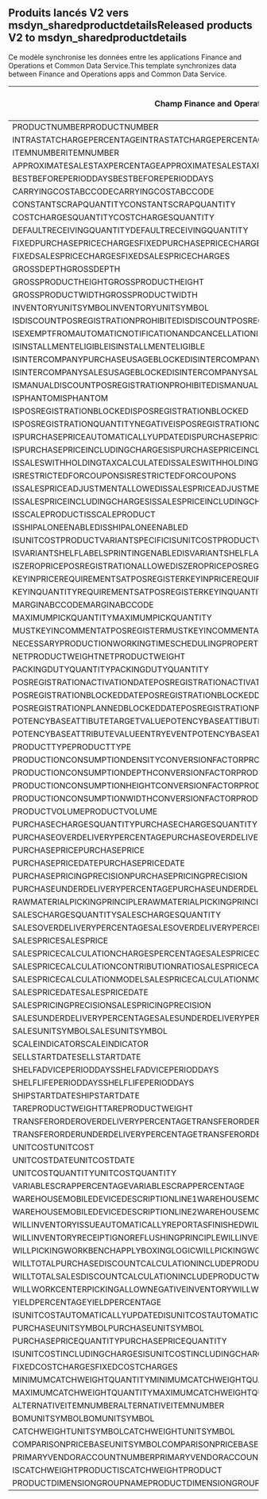 ## <a name="released-products-v2-to-msdyn_sharedproductdetails"></a><span data-ttu-id="d3cde-101">Produits lancés V2 vers msdyn_sharedproductdetails</span><span class="sxs-lookup"><span data-stu-id="d3cde-101">Released products V2 to msdyn_sharedproductdetails</span></span>

<span data-ttu-id="d3cde-102">Ce modèle synchronise les données entre les applications Finance and Operations et Common Data Service.</span><span class="sxs-lookup"><span data-stu-id="d3cde-102">This template synchronizes data between Finance and Operations apps and Common Data Service.</span></span>

<span data-ttu-id="d3cde-103">Champ Finance and Operations</span><span class="sxs-lookup"><span data-stu-id="d3cde-103">Finance and Operations field</span></span> | <span data-ttu-id="d3cde-104">Type de mappage</span><span class="sxs-lookup"><span data-stu-id="d3cde-104">Map type</span></span> | <span data-ttu-id="d3cde-105">Autre champ Dynamics 365</span><span class="sxs-lookup"><span data-stu-id="d3cde-105">Other Dynamics 365 field</span></span> | <span data-ttu-id="d3cde-106">Valeur par défaut</span><span class="sxs-lookup"><span data-stu-id="d3cde-106">Default value</span></span>
---|---|---|---
<span data-ttu-id="d3cde-107">PRODUCTNUMBER</span><span class="sxs-lookup"><span data-stu-id="d3cde-107">PRODUCTNUMBER</span></span> | > | <span data-ttu-id="d3cde-108">msdyn_globalproduct.msdyn_productnumber</span><span class="sxs-lookup"><span data-stu-id="d3cde-108">msdyn_globalproduct.msdyn_productnumber</span></span> | 
<span data-ttu-id="d3cde-109">INTRASTATCHARGEPERCENTAGE</span><span class="sxs-lookup"><span data-stu-id="d3cde-109">INTRASTATCHARGEPERCENTAGE</span></span> | > | <span data-ttu-id="d3cde-110">msdyn_intrastatchargepercentage</span><span class="sxs-lookup"><span data-stu-id="d3cde-110">msdyn_intrastatchargepercentage</span></span> | 
<span data-ttu-id="d3cde-111">ITEMNUMBER</span><span class="sxs-lookup"><span data-stu-id="d3cde-111">ITEMNUMBER</span></span> | >> | <span data-ttu-id="d3cde-112">msdyn_itemnumber</span><span class="sxs-lookup"><span data-stu-id="d3cde-112">msdyn_itemnumber</span></span> | 
<span data-ttu-id="d3cde-113">APPROXIMATESALESTAXPERCENTAGE</span><span class="sxs-lookup"><span data-stu-id="d3cde-113">APPROXIMATESALESTAXPERCENTAGE</span></span> | > | <span data-ttu-id="d3cde-114">msdyn_approximatesalestaxpercentage</span><span class="sxs-lookup"><span data-stu-id="d3cde-114">msdyn_approximatesalestaxpercentage</span></span> | 
<span data-ttu-id="d3cde-115">BESTBEFOREPERIODDAYS</span><span class="sxs-lookup"><span data-stu-id="d3cde-115">BESTBEFOREPERIODDAYS</span></span> | > | <span data-ttu-id="d3cde-116">msdyn_bestbeforeperioddays</span><span class="sxs-lookup"><span data-stu-id="d3cde-116">msdyn_bestbeforeperioddays</span></span> | 
<span data-ttu-id="d3cde-117">CARRYINGCOSTABCCODE</span><span class="sxs-lookup"><span data-stu-id="d3cde-117">CARRYINGCOSTABCCODE</span></span> | >> | <span data-ttu-id="d3cde-118">msdyn_carryingcostabccode</span><span class="sxs-lookup"><span data-stu-id="d3cde-118">msdyn_carryingcostabccode</span></span> | 
<span data-ttu-id="d3cde-119">CONSTANTSCRAPQUANTITY</span><span class="sxs-lookup"><span data-stu-id="d3cde-119">CONSTANTSCRAPQUANTITY</span></span> | > | <span data-ttu-id="d3cde-120">msdyn_constantscrapquantity</span><span class="sxs-lookup"><span data-stu-id="d3cde-120">msdyn_constantscrapquantity</span></span> | 
<span data-ttu-id="d3cde-121">COSTCHARGESQUANTITY</span><span class="sxs-lookup"><span data-stu-id="d3cde-121">COSTCHARGESQUANTITY</span></span> | > | <span data-ttu-id="d3cde-122">msdyn_costchargesquantity</span><span class="sxs-lookup"><span data-stu-id="d3cde-122">msdyn_costchargesquantity</span></span> | 
<span data-ttu-id="d3cde-123">DEFAULTRECEIVINGQUANTITY</span><span class="sxs-lookup"><span data-stu-id="d3cde-123">DEFAULTRECEIVINGQUANTITY</span></span> | > | <span data-ttu-id="d3cde-124">msdyn_defaultreceivingquantity</span><span class="sxs-lookup"><span data-stu-id="d3cde-124">msdyn_defaultreceivingquantity</span></span> | 
<span data-ttu-id="d3cde-125">FIXEDPURCHASEPRICECHARGES</span><span class="sxs-lookup"><span data-stu-id="d3cde-125">FIXEDPURCHASEPRICECHARGES</span></span> | > | <span data-ttu-id="d3cde-126">msdyn_fixedpurchasepricecharges</span><span class="sxs-lookup"><span data-stu-id="d3cde-126">msdyn_fixedpurchasepricecharges</span></span> | 
<span data-ttu-id="d3cde-127">FIXEDSALESPRICECHARGES</span><span class="sxs-lookup"><span data-stu-id="d3cde-127">FIXEDSALESPRICECHARGES</span></span> | > | <span data-ttu-id="d3cde-128">msdyn_fixedsalespricecharges</span><span class="sxs-lookup"><span data-stu-id="d3cde-128">msdyn_fixedsalespricecharges</span></span> | 
<span data-ttu-id="d3cde-129">GROSSDEPTH</span><span class="sxs-lookup"><span data-stu-id="d3cde-129">GROSSDEPTH</span></span> | > | <span data-ttu-id="d3cde-130">msdyn_grossdepth</span><span class="sxs-lookup"><span data-stu-id="d3cde-130">msdyn_grossdepth</span></span> | 
<span data-ttu-id="d3cde-131">GROSSPRODUCTHEIGHT</span><span class="sxs-lookup"><span data-stu-id="d3cde-131">GROSSPRODUCTHEIGHT</span></span> | > | <span data-ttu-id="d3cde-132">msdyn_grossproductheight</span><span class="sxs-lookup"><span data-stu-id="d3cde-132">msdyn_grossproductheight</span></span> | 
<span data-ttu-id="d3cde-133">GROSSPRODUCTWIDTH</span><span class="sxs-lookup"><span data-stu-id="d3cde-133">GROSSPRODUCTWIDTH</span></span> | > | <span data-ttu-id="d3cde-134">msdyn_grossproductwidth</span><span class="sxs-lookup"><span data-stu-id="d3cde-134">msdyn_grossproductwidth</span></span> | 
<span data-ttu-id="d3cde-135">INVENTORYUNITSYMBOL</span><span class="sxs-lookup"><span data-stu-id="d3cde-135">INVENTORYUNITSYMBOL</span></span> | > | <span data-ttu-id="d3cde-136">msdyn_inventoryunitsymbol.msdyn_symbol</span><span class="sxs-lookup"><span data-stu-id="d3cde-136">msdyn_inventoryunitsymbol.msdyn_symbol</span></span> | 
<span data-ttu-id="d3cde-137">ISDISCOUNTPOSREGISTRATIONPROHIBITED</span><span class="sxs-lookup"><span data-stu-id="d3cde-137">ISDISCOUNTPOSREGISTRATIONPROHIBITED</span></span> | >> | <span data-ttu-id="d3cde-138">msdyn_isdiscountposregistrationprohibited</span><span class="sxs-lookup"><span data-stu-id="d3cde-138">msdyn_isdiscountposregistrationprohibited</span></span> | 
<span data-ttu-id="d3cde-139">ISEXEMPTFROMAUTOMATICNOTIFICATIONANDCANCELLATION</span><span class="sxs-lookup"><span data-stu-id="d3cde-139">ISEXEMPTFROMAUTOMATICNOTIFICATIONANDCANCELLATION</span></span> | >> | <span data-ttu-id="d3cde-140">msdyn_exemptautomaticnotificationcancel</span><span class="sxs-lookup"><span data-stu-id="d3cde-140">msdyn_exemptautomaticnotificationcancel</span></span> | 
<span data-ttu-id="d3cde-141">ISINSTALLMENTELIGIBLE</span><span class="sxs-lookup"><span data-stu-id="d3cde-141">ISINSTALLMENTELIGIBLE</span></span> | >> | <span data-ttu-id="d3cde-142">msdyn_isinstallmenteligible</span><span class="sxs-lookup"><span data-stu-id="d3cde-142">msdyn_isinstallmenteligible</span></span> | 
<span data-ttu-id="d3cde-143">ISINTERCOMPANYPURCHASEUSAGEBLOCKED</span><span class="sxs-lookup"><span data-stu-id="d3cde-143">ISINTERCOMPANYPURCHASEUSAGEBLOCKED</span></span> | >> | <span data-ttu-id="d3cde-144">msdyn_isintercompanypurchaseusageblocked</span><span class="sxs-lookup"><span data-stu-id="d3cde-144">msdyn_isintercompanypurchaseusageblocked</span></span> | 
<span data-ttu-id="d3cde-145">ISINTERCOMPANYSALESUSAGEBLOCKED</span><span class="sxs-lookup"><span data-stu-id="d3cde-145">ISINTERCOMPANYSALESUSAGEBLOCKED</span></span> | >> | <span data-ttu-id="d3cde-146">msdyn_isintercompanysalesusageblocked</span><span class="sxs-lookup"><span data-stu-id="d3cde-146">msdyn_isintercompanysalesusageblocked</span></span> | 
<span data-ttu-id="d3cde-147">ISMANUALDISCOUNTPOSREGISTRATIONPROHIBITED</span><span class="sxs-lookup"><span data-stu-id="d3cde-147">ISMANUALDISCOUNTPOSREGISTRATIONPROHIBITED</span></span> | >> | <span data-ttu-id="d3cde-148">msdyn_ismanualdiscposregistrationprohibited</span><span class="sxs-lookup"><span data-stu-id="d3cde-148">msdyn_ismanualdiscposregistrationprohibited</span></span> | 
<span data-ttu-id="d3cde-149">ISPHANTOM</span><span class="sxs-lookup"><span data-stu-id="d3cde-149">ISPHANTOM</span></span> | >> | <span data-ttu-id="d3cde-150">msdyn_isphantom</span><span class="sxs-lookup"><span data-stu-id="d3cde-150">msdyn_isphantom</span></span> | 
<span data-ttu-id="d3cde-151">ISPOSREGISTRATIONBLOCKED</span><span class="sxs-lookup"><span data-stu-id="d3cde-151">ISPOSREGISTRATIONBLOCKED</span></span> | >> | <span data-ttu-id="d3cde-152">msdyn_isposregistrationblocked</span><span class="sxs-lookup"><span data-stu-id="d3cde-152">msdyn_isposregistrationblocked</span></span> | 
<span data-ttu-id="d3cde-153">ISPOSREGISTRATIONQUANTITYNEGATIVE</span><span class="sxs-lookup"><span data-stu-id="d3cde-153">ISPOSREGISTRATIONQUANTITYNEGATIVE</span></span> | >> | <span data-ttu-id="d3cde-154">msdyn_isposregistrationquantitynegative</span><span class="sxs-lookup"><span data-stu-id="d3cde-154">msdyn_isposregistrationquantitynegative</span></span> | 
<span data-ttu-id="d3cde-155">ISPURCHASEPRICEAUTOMATICALLYUPDATED</span><span class="sxs-lookup"><span data-stu-id="d3cde-155">ISPURCHASEPRICEAUTOMATICALLYUPDATED</span></span> | >> | <span data-ttu-id="d3cde-156">msdyn_ispurchasepriceautomaticallyupdated</span><span class="sxs-lookup"><span data-stu-id="d3cde-156">msdyn_ispurchasepriceautomaticallyupdated</span></span> | 
<span data-ttu-id="d3cde-157">ISPURCHASEPRICEINCLUDINGCHARGES</span><span class="sxs-lookup"><span data-stu-id="d3cde-157">ISPURCHASEPRICEINCLUDINGCHARGES</span></span> | >> | <span data-ttu-id="d3cde-158">msdyn_ispurchasepriceincludingcharges</span><span class="sxs-lookup"><span data-stu-id="d3cde-158">msdyn_ispurchasepriceincludingcharges</span></span> | 
<span data-ttu-id="d3cde-159">ISSALESWITHHOLDINGTAXCALCULATED</span><span class="sxs-lookup"><span data-stu-id="d3cde-159">ISSALESWITHHOLDINGTAXCALCULATED</span></span> | >> | <span data-ttu-id="d3cde-160">msdyn_issaleswithholdingtaxcalculated</span><span class="sxs-lookup"><span data-stu-id="d3cde-160">msdyn_issaleswithholdingtaxcalculated</span></span> | 
<span data-ttu-id="d3cde-161">ISRESTRICTEDFORCOUPONS</span><span class="sxs-lookup"><span data-stu-id="d3cde-161">ISRESTRICTEDFORCOUPONS</span></span> | >> | <span data-ttu-id="d3cde-162">msdyn_isrestrictedforcoupons</span><span class="sxs-lookup"><span data-stu-id="d3cde-162">msdyn_isrestrictedforcoupons</span></span> | 
<span data-ttu-id="d3cde-163">ISSALESPRICEADJUSTMENTALLOWED</span><span class="sxs-lookup"><span data-stu-id="d3cde-163">ISSALESPRICEADJUSTMENTALLOWED</span></span> | >> | <span data-ttu-id="d3cde-164">msdyn_issalespriceadjustmentallowed</span><span class="sxs-lookup"><span data-stu-id="d3cde-164">msdyn_issalespriceadjustmentallowed</span></span> | 
<span data-ttu-id="d3cde-165">ISSALESPRICEINCLUDINGCHARGES</span><span class="sxs-lookup"><span data-stu-id="d3cde-165">ISSALESPRICEINCLUDINGCHARGES</span></span> | >> | <span data-ttu-id="d3cde-166">msdyn_issalespriceincludingcharges</span><span class="sxs-lookup"><span data-stu-id="d3cde-166">msdyn_issalespriceincludingcharges</span></span> | 
<span data-ttu-id="d3cde-167">ISSCALEPRODUCT</span><span class="sxs-lookup"><span data-stu-id="d3cde-167">ISSCALEPRODUCT</span></span> | >> | <span data-ttu-id="d3cde-168">msdyn_isscaleproduct</span><span class="sxs-lookup"><span data-stu-id="d3cde-168">msdyn_isscaleproduct</span></span> | 
<span data-ttu-id="d3cde-169">ISSHIPALONEENABLED</span><span class="sxs-lookup"><span data-stu-id="d3cde-169">ISSHIPALONEENABLED</span></span> | >> | <span data-ttu-id="d3cde-170">msdyn_isshipaloneenabled</span><span class="sxs-lookup"><span data-stu-id="d3cde-170">msdyn_isshipaloneenabled</span></span> | 
<span data-ttu-id="d3cde-171">ISUNITCOSTPRODUCTVARIANTSPECIFIC</span><span class="sxs-lookup"><span data-stu-id="d3cde-171">ISUNITCOSTPRODUCTVARIANTSPECIFIC</span></span> | >> | <span data-ttu-id="d3cde-172">msdyn_isunitcostproductvariantspecific</span><span class="sxs-lookup"><span data-stu-id="d3cde-172">msdyn_isunitcostproductvariantspecific</span></span> | 
<span data-ttu-id="d3cde-173">ISVARIANTSHELFLABELSPRINTINGENABLED</span><span class="sxs-lookup"><span data-stu-id="d3cde-173">ISVARIANTSHELFLABELSPRINTINGENABLED</span></span> | >> | <span data-ttu-id="d3cde-174">msdyn_isvariantshelflabelsprintingenabled</span><span class="sxs-lookup"><span data-stu-id="d3cde-174">msdyn_isvariantshelflabelsprintingenabled</span></span> | 
<span data-ttu-id="d3cde-175">ISZEROPRICEPOSREGISTRATIONALLOWED</span><span class="sxs-lookup"><span data-stu-id="d3cde-175">ISZEROPRICEPOSREGISTRATIONALLOWED</span></span> | >> | <span data-ttu-id="d3cde-176">msdyn_iszeropriceposregistrationallowed</span><span class="sxs-lookup"><span data-stu-id="d3cde-176">msdyn_iszeropriceposregistrationallowed</span></span> | 
<span data-ttu-id="d3cde-177">KEYINPRICEREQUIREMENTSATPOSREGISTER</span><span class="sxs-lookup"><span data-stu-id="d3cde-177">KEYINPRICEREQUIREMENTSATPOSREGISTER</span></span> | >> | <span data-ttu-id="d3cde-178">msdyn_keyinpricerequirementsatposregister</span><span class="sxs-lookup"><span data-stu-id="d3cde-178">msdyn_keyinpricerequirementsatposregister</span></span> | 
<span data-ttu-id="d3cde-179">KEYINQUANTITYREQUIREMENTSATPOSREGISTER</span><span class="sxs-lookup"><span data-stu-id="d3cde-179">KEYINQUANTITYREQUIREMENTSATPOSREGISTER</span></span> | >> | <span data-ttu-id="d3cde-180">msdyn_keyinquantityrequirementsatposregister</span><span class="sxs-lookup"><span data-stu-id="d3cde-180">msdyn_keyinquantityrequirementsatposregister</span></span> | 
<span data-ttu-id="d3cde-181">MARGINABCCODE</span><span class="sxs-lookup"><span data-stu-id="d3cde-181">MARGINABCCODE</span></span> | >> | <span data-ttu-id="d3cde-182">msdyn_marginabccode</span><span class="sxs-lookup"><span data-stu-id="d3cde-182">msdyn_marginabccode</span></span> | 
<span data-ttu-id="d3cde-183">MAXIMUMPICKQUANTITY</span><span class="sxs-lookup"><span data-stu-id="d3cde-183">MAXIMUMPICKQUANTITY</span></span> | > | <span data-ttu-id="d3cde-184">msdyn_maximumpickquantity</span><span class="sxs-lookup"><span data-stu-id="d3cde-184">msdyn_maximumpickquantity</span></span> | 
<span data-ttu-id="d3cde-185">MUSTKEYINCOMMENTATPOSREGISTER</span><span class="sxs-lookup"><span data-stu-id="d3cde-185">MUSTKEYINCOMMENTATPOSREGISTER</span></span> | >> | <span data-ttu-id="d3cde-186">msdyn_mustkeyincommentatposregister</span><span class="sxs-lookup"><span data-stu-id="d3cde-186">msdyn_mustkeyincommentatposregister</span></span> | 
<span data-ttu-id="d3cde-187">NECESSARYPRODUCTIONWORKINGTIMESCHEDULINGPROPERTYID</span><span class="sxs-lookup"><span data-stu-id="d3cde-187">NECESSARYPRODUCTIONWORKINGTIMESCHEDULINGPROPERTYID</span></span> | > | <span data-ttu-id="d3cde-188">msdyn_necessaryproductionworkingtimeschedulingp</span><span class="sxs-lookup"><span data-stu-id="d3cde-188">msdyn_necessaryproductionworkingtimeschedulingp</span></span> | 
<span data-ttu-id="d3cde-189">NETPRODUCTWEIGHT</span><span class="sxs-lookup"><span data-stu-id="d3cde-189">NETPRODUCTWEIGHT</span></span> | > | <span data-ttu-id="d3cde-190">msdyn_netproductweight</span><span class="sxs-lookup"><span data-stu-id="d3cde-190">msdyn_netproductweight</span></span> | 
<span data-ttu-id="d3cde-191">PACKINGDUTYQUANTITY</span><span class="sxs-lookup"><span data-stu-id="d3cde-191">PACKINGDUTYQUANTITY</span></span> | > | <span data-ttu-id="d3cde-192">msdyn_packingdutyquantity</span><span class="sxs-lookup"><span data-stu-id="d3cde-192">msdyn_packingdutyquantity</span></span> | 
<span data-ttu-id="d3cde-193">POSREGISTRATIONACTIVATIONDATE</span><span class="sxs-lookup"><span data-stu-id="d3cde-193">POSREGISTRATIONACTIVATIONDATE</span></span> | > | <span data-ttu-id="d3cde-194">msdyn_posregistrationactivationdate</span><span class="sxs-lookup"><span data-stu-id="d3cde-194">msdyn_posregistrationactivationdate</span></span> | 
<span data-ttu-id="d3cde-195">POSREGISTRATIONBLOCKEDDATE</span><span class="sxs-lookup"><span data-stu-id="d3cde-195">POSREGISTRATIONBLOCKEDDATE</span></span> | > | <span data-ttu-id="d3cde-196">msdyn_posregistrationblockeddate</span><span class="sxs-lookup"><span data-stu-id="d3cde-196">msdyn_posregistrationblockeddate</span></span> | 
<span data-ttu-id="d3cde-197">POSREGISTRATIONPLANNEDBLOCKEDDATE</span><span class="sxs-lookup"><span data-stu-id="d3cde-197">POSREGISTRATIONPLANNEDBLOCKEDDATE</span></span> | > | <span data-ttu-id="d3cde-198">msdyn_posregistrationplannedblockeddate</span><span class="sxs-lookup"><span data-stu-id="d3cde-198">msdyn_posregistrationplannedblockeddate</span></span> | 
<span data-ttu-id="d3cde-199">POTENCYBASEATTIBUTETARGETVALUE</span><span class="sxs-lookup"><span data-stu-id="d3cde-199">POTENCYBASEATTIBUTETARGETVALUE</span></span> | > | <span data-ttu-id="d3cde-200">msdyn_potencybaseattibutetargetvalue</span><span class="sxs-lookup"><span data-stu-id="d3cde-200">msdyn_potencybaseattibutetargetvalue</span></span> | 
<span data-ttu-id="d3cde-201">POTENCYBASEATTRIBUTEVALUEENTRYEVENT</span><span class="sxs-lookup"><span data-stu-id="d3cde-201">POTENCYBASEATTRIBUTEVALUEENTRYEVENT</span></span> | >> | <span data-ttu-id="d3cde-202">msdyn_potencybaseattributevalueentryevent</span><span class="sxs-lookup"><span data-stu-id="d3cde-202">msdyn_potencybaseattributevalueentryevent</span></span> | 
<span data-ttu-id="d3cde-203">PRODUCTTYPE</span><span class="sxs-lookup"><span data-stu-id="d3cde-203">PRODUCTTYPE</span></span> | >> | <span data-ttu-id="d3cde-204">msdyn_producttype</span><span class="sxs-lookup"><span data-stu-id="d3cde-204">msdyn_producttype</span></span> | 
<span data-ttu-id="d3cde-205">PRODUCTIONCONSUMPTIONDENSITYCONVERSIONFACTOR</span><span class="sxs-lookup"><span data-stu-id="d3cde-205">PRODUCTIONCONSUMPTIONDENSITYCONVERSIONFACTOR</span></span> | > | <span data-ttu-id="d3cde-206">msdyn_productionconsumptiondensityconversion</span><span class="sxs-lookup"><span data-stu-id="d3cde-206">msdyn_productionconsumptiondensityconversion</span></span> | 
<span data-ttu-id="d3cde-207">PRODUCTIONCONSUMPTIONDEPTHCONVERSIONFACTOR</span><span class="sxs-lookup"><span data-stu-id="d3cde-207">PRODUCTIONCONSUMPTIONDEPTHCONVERSIONFACTOR</span></span> | > | <span data-ttu-id="d3cde-208">msdyn_productionconsumptiondepthconversion</span><span class="sxs-lookup"><span data-stu-id="d3cde-208">msdyn_productionconsumptiondepthconversion</span></span> | 
<span data-ttu-id="d3cde-209">PRODUCTIONCONSUMPTIONHEIGHTCONVERSIONFACTOR</span><span class="sxs-lookup"><span data-stu-id="d3cde-209">PRODUCTIONCONSUMPTIONHEIGHTCONVERSIONFACTOR</span></span> | > | <span data-ttu-id="d3cde-210">msdyn_productionconsumptionheightconversion</span><span class="sxs-lookup"><span data-stu-id="d3cde-210">msdyn_productionconsumptionheightconversion</span></span> | 
<span data-ttu-id="d3cde-211">PRODUCTIONCONSUMPTIONWIDTHCONVERSIONFACTOR</span><span class="sxs-lookup"><span data-stu-id="d3cde-211">PRODUCTIONCONSUMPTIONWIDTHCONVERSIONFACTOR</span></span> | > | <span data-ttu-id="d3cde-212">msdyn_productionconsumptionwidthconversion</span><span class="sxs-lookup"><span data-stu-id="d3cde-212">msdyn_productionconsumptionwidthconversion</span></span> | 
<span data-ttu-id="d3cde-213">PRODUCTVOLUME</span><span class="sxs-lookup"><span data-stu-id="d3cde-213">PRODUCTVOLUME</span></span> | > | <span data-ttu-id="d3cde-214">msdyn_productvolume</span><span class="sxs-lookup"><span data-stu-id="d3cde-214">msdyn_productvolume</span></span> | 
<span data-ttu-id="d3cde-215">PURCHASECHARGESQUANTITY</span><span class="sxs-lookup"><span data-stu-id="d3cde-215">PURCHASECHARGESQUANTITY</span></span> | > | <span data-ttu-id="d3cde-216">msdyn_purchasechargesquantity</span><span class="sxs-lookup"><span data-stu-id="d3cde-216">msdyn_purchasechargesquantity</span></span> | 
<span data-ttu-id="d3cde-217">PURCHASEOVERDELIVERYPERCENTAGE</span><span class="sxs-lookup"><span data-stu-id="d3cde-217">PURCHASEOVERDELIVERYPERCENTAGE</span></span> | > | <span data-ttu-id="d3cde-218">msdyn_purchaseoverdeliverypercentage</span><span class="sxs-lookup"><span data-stu-id="d3cde-218">msdyn_purchaseoverdeliverypercentage</span></span> | 
<span data-ttu-id="d3cde-219">PURCHASEPRICE</span><span class="sxs-lookup"><span data-stu-id="d3cde-219">PURCHASEPRICE</span></span> | > | <span data-ttu-id="d3cde-220">msdyn_purchaseprice</span><span class="sxs-lookup"><span data-stu-id="d3cde-220">msdyn_purchaseprice</span></span> | 
<span data-ttu-id="d3cde-221">PURCHASEPRICEDATE</span><span class="sxs-lookup"><span data-stu-id="d3cde-221">PURCHASEPRICEDATE</span></span> | > | <span data-ttu-id="d3cde-222">msdyn_purchasepricedate</span><span class="sxs-lookup"><span data-stu-id="d3cde-222">msdyn_purchasepricedate</span></span> | 
<span data-ttu-id="d3cde-223">PURCHASEPRICINGPRECISION</span><span class="sxs-lookup"><span data-stu-id="d3cde-223">PURCHASEPRICINGPRECISION</span></span> | > | <span data-ttu-id="d3cde-224">msdyn_purchasepricingprecision</span><span class="sxs-lookup"><span data-stu-id="d3cde-224">msdyn_purchasepricingprecision</span></span> | 
<span data-ttu-id="d3cde-225">PURCHASEUNDERDELIVERYPERCENTAGE</span><span class="sxs-lookup"><span data-stu-id="d3cde-225">PURCHASEUNDERDELIVERYPERCENTAGE</span></span> | > | <span data-ttu-id="d3cde-226">msdyn_purchaseunderdeliverypercentage</span><span class="sxs-lookup"><span data-stu-id="d3cde-226">msdyn_purchaseunderdeliverypercentage</span></span> | 
<span data-ttu-id="d3cde-227">RAWMATERIALPICKINGPRINCIPLE</span><span class="sxs-lookup"><span data-stu-id="d3cde-227">RAWMATERIALPICKINGPRINCIPLE</span></span> | >> | <span data-ttu-id="d3cde-228">msdyn_rawmaterialpickingprinciple</span><span class="sxs-lookup"><span data-stu-id="d3cde-228">msdyn_rawmaterialpickingprinciple</span></span> | 
<span data-ttu-id="d3cde-229">SALESCHARGESQUANTITY</span><span class="sxs-lookup"><span data-stu-id="d3cde-229">SALESCHARGESQUANTITY</span></span> | > | <span data-ttu-id="d3cde-230">msdyn_saleschargesquantity</span><span class="sxs-lookup"><span data-stu-id="d3cde-230">msdyn_saleschargesquantity</span></span> | 
<span data-ttu-id="d3cde-231">SALESOVERDELIVERYPERCENTAGE</span><span class="sxs-lookup"><span data-stu-id="d3cde-231">SALESOVERDELIVERYPERCENTAGE</span></span> | > | <span data-ttu-id="d3cde-232">msdyn_salesoverdeliverypercentage</span><span class="sxs-lookup"><span data-stu-id="d3cde-232">msdyn_salesoverdeliverypercentage</span></span> | 
<span data-ttu-id="d3cde-233">SALESPRICE</span><span class="sxs-lookup"><span data-stu-id="d3cde-233">SALESPRICE</span></span> | > | <span data-ttu-id="d3cde-234">msdyn_salesprice</span><span class="sxs-lookup"><span data-stu-id="d3cde-234">msdyn_salesprice</span></span> | 
<span data-ttu-id="d3cde-235">SALESPRICECALCULATIONCHARGESPERCENTAGE</span><span class="sxs-lookup"><span data-stu-id="d3cde-235">SALESPRICECALCULATIONCHARGESPERCENTAGE</span></span> | > | <span data-ttu-id="d3cde-236">msdyn_salespricecalculationchargespercentage</span><span class="sxs-lookup"><span data-stu-id="d3cde-236">msdyn_salespricecalculationchargespercentage</span></span> | 
<span data-ttu-id="d3cde-237">SALESPRICECALCULATIONCONTRIBUTIONRATIO</span><span class="sxs-lookup"><span data-stu-id="d3cde-237">SALESPRICECALCULATIONCONTRIBUTIONRATIO</span></span> | > | <span data-ttu-id="d3cde-238">msdyn_salespricecalculationcontributionratio</span><span class="sxs-lookup"><span data-stu-id="d3cde-238">msdyn_salespricecalculationcontributionratio</span></span> | 
<span data-ttu-id="d3cde-239">SALESPRICECALCULATIONMODEL</span><span class="sxs-lookup"><span data-stu-id="d3cde-239">SALESPRICECALCULATIONMODEL</span></span> | >> | <span data-ttu-id="d3cde-240">msdyn_salespricecalculationmodel</span><span class="sxs-lookup"><span data-stu-id="d3cde-240">msdyn_salespricecalculationmodel</span></span> | 
<span data-ttu-id="d3cde-241">SALESPRICEDATE</span><span class="sxs-lookup"><span data-stu-id="d3cde-241">SALESPRICEDATE</span></span> | > | <span data-ttu-id="d3cde-242">msdyn_salespricedate</span><span class="sxs-lookup"><span data-stu-id="d3cde-242">msdyn_salespricedate</span></span> | 
<span data-ttu-id="d3cde-243">SALESPRICINGPRECISION</span><span class="sxs-lookup"><span data-stu-id="d3cde-243">SALESPRICINGPRECISION</span></span> | > | <span data-ttu-id="d3cde-244">msdyn_salespricingprecision</span><span class="sxs-lookup"><span data-stu-id="d3cde-244">msdyn_salespricingprecision</span></span> | 
<span data-ttu-id="d3cde-245">SALESUNDERDELIVERYPERCENTAGE</span><span class="sxs-lookup"><span data-stu-id="d3cde-245">SALESUNDERDELIVERYPERCENTAGE</span></span> | > | <span data-ttu-id="d3cde-246">msdyn_salesunderdeliverypercentage</span><span class="sxs-lookup"><span data-stu-id="d3cde-246">msdyn_salesunderdeliverypercentage</span></span> | 
<span data-ttu-id="d3cde-247">SALESUNITSYMBOL</span><span class="sxs-lookup"><span data-stu-id="d3cde-247">SALESUNITSYMBOL</span></span> | > | <span data-ttu-id="d3cde-248">msdyn_salesunitsymbol.msdyn_symbol</span><span class="sxs-lookup"><span data-stu-id="d3cde-248">msdyn_salesunitsymbol.msdyn_symbol</span></span> | 
<span data-ttu-id="d3cde-249">SCALEINDICATOR</span><span class="sxs-lookup"><span data-stu-id="d3cde-249">SCALEINDICATOR</span></span> | >> | <span data-ttu-id="d3cde-250">msdyn_scaleindicator</span><span class="sxs-lookup"><span data-stu-id="d3cde-250">msdyn_scaleindicator</span></span> | 
<span data-ttu-id="d3cde-251">SELLSTARTDATE</span><span class="sxs-lookup"><span data-stu-id="d3cde-251">SELLSTARTDATE</span></span> | > | <span data-ttu-id="d3cde-252">msdyn_sellstartdate</span><span class="sxs-lookup"><span data-stu-id="d3cde-252">msdyn_sellstartdate</span></span> | 
<span data-ttu-id="d3cde-253">SHELFADVICEPERIODDAYS</span><span class="sxs-lookup"><span data-stu-id="d3cde-253">SHELFADVICEPERIODDAYS</span></span> | > | <span data-ttu-id="d3cde-254">msdyn_shelfadviceperioddays</span><span class="sxs-lookup"><span data-stu-id="d3cde-254">msdyn_shelfadviceperioddays</span></span> | 
<span data-ttu-id="d3cde-255">SHELFLIFEPERIODDAYS</span><span class="sxs-lookup"><span data-stu-id="d3cde-255">SHELFLIFEPERIODDAYS</span></span> | > | <span data-ttu-id="d3cde-256">msdyn_shelflifeperioddays</span><span class="sxs-lookup"><span data-stu-id="d3cde-256">msdyn_shelflifeperioddays</span></span> | 
<span data-ttu-id="d3cde-257">SHIPSTARTDATE</span><span class="sxs-lookup"><span data-stu-id="d3cde-257">SHIPSTARTDATE</span></span> | > | <span data-ttu-id="d3cde-258">msdyn_shipstartdate</span><span class="sxs-lookup"><span data-stu-id="d3cde-258">msdyn_shipstartdate</span></span> | 
<span data-ttu-id="d3cde-259">TAREPRODUCTWEIGHT</span><span class="sxs-lookup"><span data-stu-id="d3cde-259">TAREPRODUCTWEIGHT</span></span> | > | <span data-ttu-id="d3cde-260">msdyn_tareproductweight</span><span class="sxs-lookup"><span data-stu-id="d3cde-260">msdyn_tareproductweight</span></span> | 
<span data-ttu-id="d3cde-261">TRANSFERORDEROVERDELIVERYPERCENTAGE</span><span class="sxs-lookup"><span data-stu-id="d3cde-261">TRANSFERORDEROVERDELIVERYPERCENTAGE</span></span> | > | <span data-ttu-id="d3cde-262">msdyn_transferorderoverdeliverypercentage</span><span class="sxs-lookup"><span data-stu-id="d3cde-262">msdyn_transferorderoverdeliverypercentage</span></span> | 
<span data-ttu-id="d3cde-263">TRANSFERORDERUNDERDELIVERYPERCENTAGE</span><span class="sxs-lookup"><span data-stu-id="d3cde-263">TRANSFERORDERUNDERDELIVERYPERCENTAGE</span></span> | > | <span data-ttu-id="d3cde-264">msdyn_transferorderunderdeliverypercentage</span><span class="sxs-lookup"><span data-stu-id="d3cde-264">msdyn_transferorderunderdeliverypercentage</span></span> | 
<span data-ttu-id="d3cde-265">UNITCOST</span><span class="sxs-lookup"><span data-stu-id="d3cde-265">UNITCOST</span></span> | > | <span data-ttu-id="d3cde-266">msdyn_unitcost</span><span class="sxs-lookup"><span data-stu-id="d3cde-266">msdyn_unitcost</span></span> | 
<span data-ttu-id="d3cde-267">UNITCOSTDATE</span><span class="sxs-lookup"><span data-stu-id="d3cde-267">UNITCOSTDATE</span></span> | > | <span data-ttu-id="d3cde-268">msdyn_unitcostdate</span><span class="sxs-lookup"><span data-stu-id="d3cde-268">msdyn_unitcostdate</span></span> | 
<span data-ttu-id="d3cde-269">UNITCOSTQUANTITY</span><span class="sxs-lookup"><span data-stu-id="d3cde-269">UNITCOSTQUANTITY</span></span> | > | <span data-ttu-id="d3cde-270">msdyn_unitcostquantity</span><span class="sxs-lookup"><span data-stu-id="d3cde-270">msdyn_unitcostquantity</span></span> | 
<span data-ttu-id="d3cde-271">VARIABLESCRAPPERCENTAGE</span><span class="sxs-lookup"><span data-stu-id="d3cde-271">VARIABLESCRAPPERCENTAGE</span></span> | > | <span data-ttu-id="d3cde-272">msdyn_variablescrappercentage</span><span class="sxs-lookup"><span data-stu-id="d3cde-272">msdyn_variablescrappercentage</span></span> | 
<span data-ttu-id="d3cde-273">WAREHOUSEMOBILEDEVICEDESCRIPTIONLINE1</span><span class="sxs-lookup"><span data-stu-id="d3cde-273">WAREHOUSEMOBILEDEVICEDESCRIPTIONLINE1</span></span> | > | <span data-ttu-id="d3cde-274">msdyn_warehousemobiledevicedescriptionline1</span><span class="sxs-lookup"><span data-stu-id="d3cde-274">msdyn_warehousemobiledevicedescriptionline1</span></span> | 
<span data-ttu-id="d3cde-275">WAREHOUSEMOBILEDEVICEDESCRIPTIONLINE2</span><span class="sxs-lookup"><span data-stu-id="d3cde-275">WAREHOUSEMOBILEDEVICEDESCRIPTIONLINE2</span></span> | > | <span data-ttu-id="d3cde-276">msdyn_warehousemobiledevicedescriptionline2</span><span class="sxs-lookup"><span data-stu-id="d3cde-276">msdyn_warehousemobiledevicedescriptionline2</span></span> | 
<span data-ttu-id="d3cde-277">WILLINVENTORYISSUEAUTOMATICALLYREPORTASFINISHED</span><span class="sxs-lookup"><span data-stu-id="d3cde-277">WILLINVENTORYISSUEAUTOMATICALLYREPORTASFINISHED</span></span> | >> | <span data-ttu-id="d3cde-278">msdyn_willinventoryissueautoreportasfinished</span><span class="sxs-lookup"><span data-stu-id="d3cde-278">msdyn_willinventoryissueautoreportasfinished</span></span> | 
<span data-ttu-id="d3cde-279">WILLINVENTORYRECEIPTIGNOREFLUSHINGPRINCIPLE</span><span class="sxs-lookup"><span data-stu-id="d3cde-279">WILLINVENTORYRECEIPTIGNOREFLUSHINGPRINCIPLE</span></span> | >> | <span data-ttu-id="d3cde-280">msdyn_willinventoryreceiptignoreflushing</span><span class="sxs-lookup"><span data-stu-id="d3cde-280">msdyn_willinventoryreceiptignoreflushing</span></span> | 
<span data-ttu-id="d3cde-281">WILLPICKINGWORKBENCHAPPLYBOXINGLOGIC</span><span class="sxs-lookup"><span data-stu-id="d3cde-281">WILLPICKINGWORKBENCHAPPLYBOXINGLOGIC</span></span> | >> | <span data-ttu-id="d3cde-282">msdyn_willpickingworkbenchapplyboxinglogic</span><span class="sxs-lookup"><span data-stu-id="d3cde-282">msdyn_willpickingworkbenchapplyboxinglogic</span></span> | 
<span data-ttu-id="d3cde-283">WILLTOTALPURCHASEDISCOUNTCALCULATIONINCLUDEPRODUCT</span><span class="sxs-lookup"><span data-stu-id="d3cde-283">WILLTOTALPURCHASEDISCOUNTCALCULATIONINCLUDEPRODUCT</span></span> | >> | <span data-ttu-id="d3cde-284">msdyn_willtotalpurchdiscountcalcincludeproduct</span><span class="sxs-lookup"><span data-stu-id="d3cde-284">msdyn_willtotalpurchdiscountcalcincludeproduct</span></span> | 
<span data-ttu-id="d3cde-285">WILLTOTALSALESDISCOUNTCALCULATIONINCLUDEPRODUCT</span><span class="sxs-lookup"><span data-stu-id="d3cde-285">WILLTOTALSALESDISCOUNTCALCULATIONINCLUDEPRODUCT</span></span> | >> | <span data-ttu-id="d3cde-286">msdyn_willtotalsalesdiscountcalcincludeproduct</span><span class="sxs-lookup"><span data-stu-id="d3cde-286">msdyn_willtotalsalesdiscountcalcincludeproduct</span></span> | 
<span data-ttu-id="d3cde-287">WILLWORKCENTERPICKINGALLOWNEGATIVEINVENTORY</span><span class="sxs-lookup"><span data-stu-id="d3cde-287">WILLWORKCENTERPICKINGALLOWNEGATIVEINVENTORY</span></span> | >> | <span data-ttu-id="d3cde-288">msdyn_willworkcenterpickingallownegativeinvent</span><span class="sxs-lookup"><span data-stu-id="d3cde-288">msdyn_willworkcenterpickingallownegativeinvent</span></span> | 
<span data-ttu-id="d3cde-289">YIELDPERCENTAGE</span><span class="sxs-lookup"><span data-stu-id="d3cde-289">YIELDPERCENTAGE</span></span> | > | <span data-ttu-id="d3cde-290">msdyn_yieldpercentage</span><span class="sxs-lookup"><span data-stu-id="d3cde-290">msdyn_yieldpercentage</span></span> | 
<span data-ttu-id="d3cde-291">ISUNITCOSTAUTOMATICALLYUPDATED</span><span class="sxs-lookup"><span data-stu-id="d3cde-291">ISUNITCOSTAUTOMATICALLYUPDATED</span></span> | >> | <span data-ttu-id="d3cde-292">msdyn_isunitcostautomaticallyupdated</span><span class="sxs-lookup"><span data-stu-id="d3cde-292">msdyn_isunitcostautomaticallyupdated</span></span> | 
<span data-ttu-id="d3cde-293">PURCHASEUNITSYMBOL</span><span class="sxs-lookup"><span data-stu-id="d3cde-293">PURCHASEUNITSYMBOL</span></span> | > | <span data-ttu-id="d3cde-294">msdyn_purchaseunitsymbol.msdyn_symbol</span><span class="sxs-lookup"><span data-stu-id="d3cde-294">msdyn_purchaseunitsymbol.msdyn_symbol</span></span> | 
<span data-ttu-id="d3cde-295">PURCHASEPRICEQUANTITY</span><span class="sxs-lookup"><span data-stu-id="d3cde-295">PURCHASEPRICEQUANTITY</span></span> | > | <span data-ttu-id="d3cde-296">msdyn_purchasepricequantity</span><span class="sxs-lookup"><span data-stu-id="d3cde-296">msdyn_purchasepricequantity</span></span> | 
<span data-ttu-id="d3cde-297">ISUNITCOSTINCLUDINGCHARGES</span><span class="sxs-lookup"><span data-stu-id="d3cde-297">ISUNITCOSTINCLUDINGCHARGES</span></span> | >> | <span data-ttu-id="d3cde-298">msdyn_isunitcostincludingcharges</span><span class="sxs-lookup"><span data-stu-id="d3cde-298">msdyn_isunitcostincludingcharges</span></span> | 
<span data-ttu-id="d3cde-299">FIXEDCOSTCHARGES</span><span class="sxs-lookup"><span data-stu-id="d3cde-299">FIXEDCOSTCHARGES</span></span> | >> | <span data-ttu-id="d3cde-300">msdyn_fixedcostcharges</span><span class="sxs-lookup"><span data-stu-id="d3cde-300">msdyn_fixedcostcharges</span></span> | 
<span data-ttu-id="d3cde-301">MINIMUMCATCHWEIGHTQUANTITY</span><span class="sxs-lookup"><span data-stu-id="d3cde-301">MINIMUMCATCHWEIGHTQUANTITY</span></span> | >> | <span data-ttu-id="d3cde-302">msdyn_minimumcatchweightquantity</span><span class="sxs-lookup"><span data-stu-id="d3cde-302">msdyn_minimumcatchweightquantity</span></span> | 
<span data-ttu-id="d3cde-303">MAXIMUMCATCHWEIGHTQUANTITY</span><span class="sxs-lookup"><span data-stu-id="d3cde-303">MAXIMUMCATCHWEIGHTQUANTITY</span></span> | >> | <span data-ttu-id="d3cde-304">msdyn_maximumcatchweightquantity</span><span class="sxs-lookup"><span data-stu-id="d3cde-304">msdyn_maximumcatchweightquantity</span></span> | 
<span data-ttu-id="d3cde-305">ALTERNATIVEITEMNUMBER</span><span class="sxs-lookup"><span data-stu-id="d3cde-305">ALTERNATIVEITEMNUMBER</span></span> | >> | <span data-ttu-id="d3cde-306">msdyn_alternativeitemnumber.msdyn_itemnumber</span><span class="sxs-lookup"><span data-stu-id="d3cde-306">msdyn_alternativeitemnumber.msdyn_itemnumber</span></span> | 
<span data-ttu-id="d3cde-307">BOMUNITSYMBOL</span><span class="sxs-lookup"><span data-stu-id="d3cde-307">BOMUNITSYMBOL</span></span> | >> | <span data-ttu-id="d3cde-308">msdyn_bomunitsymbol.msdyn_symbol</span><span class="sxs-lookup"><span data-stu-id="d3cde-308">msdyn_bomunitsymbol.msdyn_symbol</span></span> | 
<span data-ttu-id="d3cde-309">CATCHWEIGHTUNITSYMBOL</span><span class="sxs-lookup"><span data-stu-id="d3cde-309">CATCHWEIGHTUNITSYMBOL</span></span> | >> | <span data-ttu-id="d3cde-310">msdyn_catchweightunitsymbol.msdyn_symbol</span><span class="sxs-lookup"><span data-stu-id="d3cde-310">msdyn_catchweightunitsymbol.msdyn_symbol</span></span> | 
<span data-ttu-id="d3cde-311">COMPARISONPRICEBASEUNITSYMBOL</span><span class="sxs-lookup"><span data-stu-id="d3cde-311">COMPARISONPRICEBASEUNITSYMBOL</span></span> | >> | <span data-ttu-id="d3cde-312">msdyn_comparisonpricebaseunitsymbol.msdyn_symbol</span><span class="sxs-lookup"><span data-stu-id="d3cde-312">msdyn_comparisonpricebaseunitsymbol.msdyn_symbol</span></span> | 
<span data-ttu-id="d3cde-313">PRIMARYVENDORACCOUNTNUMBER</span><span class="sxs-lookup"><span data-stu-id="d3cde-313">PRIMARYVENDORACCOUNTNUMBER</span></span> | >> | <span data-ttu-id="d3cde-314">msdyn_vendorid.msdyn_vendoraccountnumber</span><span class="sxs-lookup"><span data-stu-id="d3cde-314">msdyn_vendorid.msdyn_vendoraccountnumber</span></span> | 
<span data-ttu-id="d3cde-315">ISCATCHWEIGHTPRODUCT</span><span class="sxs-lookup"><span data-stu-id="d3cde-315">ISCATCHWEIGHTPRODUCT</span></span> | >> | <span data-ttu-id="d3cde-316">msdyn_iscatchweight</span><span class="sxs-lookup"><span data-stu-id="d3cde-316">msdyn_iscatchweight</span></span> | 
<span data-ttu-id="d3cde-317">PRODUCTDIMENSIONGROUPNAME</span><span class="sxs-lookup"><span data-stu-id="d3cde-317">PRODUCTDIMENSIONGROUPNAME</span></span> | >> | <span data-ttu-id="d3cde-318">msdyn_productdimensiongroupid.msdyn_groupname</span><span class="sxs-lookup"><span data-stu-id="d3cde-318">msdyn_productdimensiongroupid.msdyn_groupname</span></span> | 
